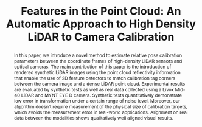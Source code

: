 ---
id:             2019-lidarcal
title:          "Features in the Point Cloud: An Automatic Approach to High Density LiDAR to Camera Calibration"
authors:
    - Me
    - Eduardo
    - MJR
venue:          
year:           "2019-05"
thumbnail:      assets/moreresearch/lidarcal.png
links:
    paper:      assets/moreresearch/lidarcal.pdf

layout: project
short_title: High Density LiDAR to Camera Calibration
abstract: "In this paper, we introduce a novel method to estimate relative pose calibration parameters between the coordinate frames of high-density LiDAR sensors and optical cameras. The main contribution of this paper is the introduction of rendered synthetic LiDAR images using the point cloud reflectivity information that enable the use of 2D feature detectors to match calibration tag corners between the camera image and a dense LiDAR point cloud. Experimental results are evaluated by synthetic tests as well as real data collected using a Livox Mid-40 LiDAR and MYNT EYE D camera. Synthetic tests quantitatively demonstrate low error in transformation under a certain range of noise level. Moreover, our algorithm doesn’t require measurement of the physical size of calibration targets, which avoids the measurement error in real-world applications. Alignment on real data between the modalities shows qualitatively well aligned visual results."
---